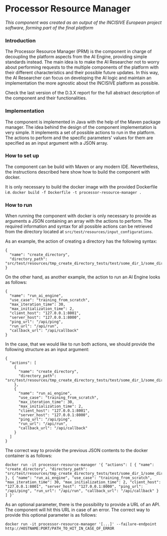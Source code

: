 # Processor Resource Manager

_This component was created as an output of the INCISIVE European project software, forming part of the final platform_

### Introduction
The Processor Resource Manager (PRM) is the component in charge of decoupling the platform aspects from the AI Engine, providing simple standards instead. The main idea is to  make the AI Researcher not to worry about performing requests to the multiple components  of the platform with their different characteristics and their possible future updates. In this way, the AI Researcher can focus on developing the AI logic and maintain an implementation the more agnostic about the INCISIVE platform as possible.

Check the last version of the D.3.X report for the full abstract description of the component and their functionalities.

### Implementation
The component is implemented in Java with the help of the Maven package manager. The idea behind the design of the component implementation is very simple. It implements a set of possible actions to run in the platform. The actions to perform and the specific parameters' values for them are specified as an input argument with a JSON array.

### How to set up
The component can be build with Maven or any modern IDE. Nevertheless, the instructions described here show how to build the component with docker. 

It is only necessary to build the docker image with the provided Dockerfile i.e. `docker build -f Dockerfile -t processor-resource-manager .`

### How to run
When running the component with docker is only necessary to provide as arguments a JSON containing an array with the actions to perform. The required information and syntax for all possible actions can be retrieved from the directory located at `src/test/resources/input_configurations`. 

As an example, the action of creating a directory has the following syntax:
```
{
  "name": "create_directory",
  "directory_path": "src/test/resources/tmp_create_directory_tests/test/some_dir_1/some_dir_2"
}
```

On the other hand, as another example, the action to run an AI Engine looks as follows:
```
{
  "name": "run_ai_engine",
  "use_case": "training_from_scratch",
  "max_iteration_time": 30,
  "max_initialization_time": 2,
  "client_host": "127.0.0.1:8001",
  "server_host": "127.0.0.1:8000",
  "ping_url": "/api/ping",
  "run_url": "/api/run",
  "callback_url": "/api/callback"
}
```

In the case, that we would like to run both actions, we should provide the following structure as an input argument:
```
{
  "actions": [
    {
      "name": "create_directory",
      "directory_path": "src/test/resources/tmp_create_directory_tests/test/some_dir_1/some_dir_2"
    },
    {
      "name": "run_ai_engine",
      "use_case": "training_from_scratch",
      "max_iteration_time": 30,
      "max_initialization_time": 2,
      "client_host": "127.0.0.1:8001",
      "server_host": "127.0.0.1:8000",
      "ping_url": "/api/ping",
      "run_url": "/api/run",
      "callback_url": "/api/callback"
    }
  ]
}
```

The correct way to provide the previous JSON contents to the docker container is as follows:
```
docker run -it processor-resource-manager '{ "actions": [ { "name": "create_directory", "directory_path": "src/test/resources/tmp_create_directory_tests/test/some_dir_1/some_dir_2" }, { "name": "run_ai_engine", "use_case": "training_from_scratch", "max_iteration_time": 30, "max_initialization_time": 2, "client_host": "127.0.0.1:8001", "server_host": "127.0.0.1:8000", "ping_url": "/api/ping", "run_url": "/api/run", "callback_url": "/api/callback" } ] }'
```

As an optional parameter, there is the possibility to provide a URL of an API. The component will hit this URL in case of an error. The correct way to provide this optional parameter is as follows:
```
docker run -it processor-resource-manager '[...]' --failure-endpoint http://HOSTNAME:PORT/PATH_TO_HIT_IN_CASE_OF_ERROR
```